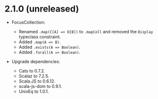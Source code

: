 # 2.1.0 (unreleased)

* FocusCollection:
  * Renamed `.map(C[A] => D[B])` to `.mapColl` and removed the `Display` typeclass constraint.
  * Added `.map(A => B)`.
  * Added `.exists(A => Boolean)`.
  * Added `.forall(A => Boolean)`.

* Upgrade dependencies:
  * Cats to 0.7.2.
  * Scalaz to 7.2.5.
  * Scala.JS to 0.6.12.
  * scala-js-dom to 0.9.1.
  * UnivEq to 1.0.1.
